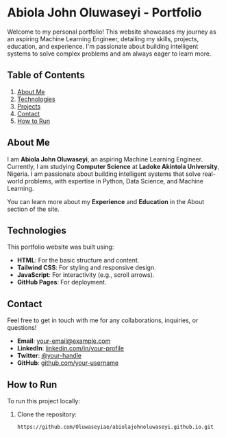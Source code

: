 # Abiola John Oluwaseyi - Portfolio

Welcome to my personal portfolio! This website showcases my journey as an aspiring Machine Learning Engineer, detailing my skills, projects, education, and experience. I'm passionate about building intelligent systems to solve complex problems and am always eager to learn more.

## Table of Contents

1. [About Me](#about-me)
2. [Technologies](#technologies)
3. [Projects](#projects)
4. [Contact](#contact)
5. [How to Run](#how-to-run)

## About Me

I am **Abiola John Oluwaseyi**, an aspiring Machine Learning Engineer. Currently, I am studying **Computer Science** at **Ladoke Akintola University**, Nigeria. I am passionate about building intelligent systems that solve real-world problems, with expertise in Python, Data Science, and Machine Learning.

You can learn more about my **Experience** and **Education** in the About section of the site.

## Technologies

This portfolio website was built using:

- **HTML**: For the basic structure and content.
- **Tailwind CSS**: For styling and responsive design.
- **JavaScript**: For interactivity (e.g., scroll arrows).
- **GitHub Pages**: For deployment.


## Contact

Feel free to get in touch with me for any collaborations, inquiries, or questions!

- **Email**: [your-email@example.com](mailto:oluwaseyiae@example.com)
- **LinkedIn**: [linkedin.com/in/your-profile](https://www.linkedin.com/in/abiola-john-oluwaseyi-b65336234)
- **Twitter**: [@your-handle](https://x.com/oluwaseyipd)
- **GitHub**: [github.com/your-username](https://github.com/oluwaseyiae)

## How to Run

To run this project locally:

1. Clone the repository:
   ```bash
   https://github.com/Oluwaseyiae/abiolajohnoluwaseyi.github.io.git
